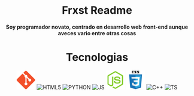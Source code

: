 <div align="center">
<h1>Frxst Readme</h1>
</div>

<div align="center">
<p><b>
Soy programador novato, centrado en desarrollo web front-end aunque aveces vario entre otras cosas<br>
</b></p>
</div>

<!--Plantilla:
<img src="" alt="" width="50px"/>
-->

<div align="center">
<h1>Tecnologias</h1>
</div>

<div align="center">
 <img src="https://raw.githubusercontent.com/devicons/devicon/master/icons/git/git-original.svg" width=50></img>
 <img src="https://upload.wikimedia.org/wikipedia/commons/thumb/6/61/HTML5_logo_and_wordmark.svg/512px-HTML5_logo_and_wordmark.svg.png" alt="HTML5" width="50px"/>
 <img src="https://upload.wikimedia.org/wikipedia/commons/thumb/c/c3/Python-logo-notext.svg/1200px-Python-logo-notext.svg.png" alt="PYTHON" width="50px"/>
 <img src="https://upload.wikimedia.org/wikipedia/commons/thumb/9/99/Unofficial_JavaScript_logo_2.svg/1200px-Unofficial_JavaScript_logo_2.svg.png" alt="JS" width="50px"/>
 <img src="https://raw.githubusercontent.com/devicons/devicon/master/icons/nodejs/nodejs-original.svg" alt="NODEJS" width="50px"/>
 <img src="https://raw.githubusercontent.com/devicons/devicon/master/icons/css3/css3-original-wordmark.svg" alt="CSS" width="50px"/>
 <img src="https://upload.wikimedia.org/wikipedia/commons/thumb/1/18/ISO_C%2B%2B_Logo.svg/306px-ISO_C%2B%2B_Logo.svg.png" alt="C++" width="50px"/>
 <img src="https://upload.wikimedia.org/wikipedia/commons/thumb/4/4c/Typescript_logo_2020.svg/1024px-Typescript_logo_2020.svg.png" alt="TS" width="50px"/>
 <br>
</div>
